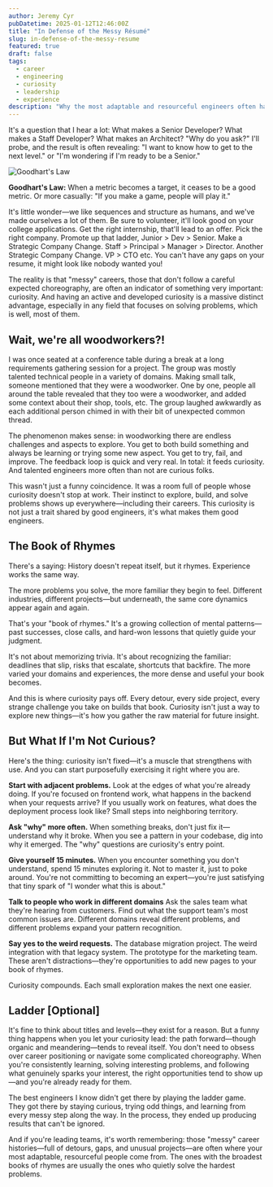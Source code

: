 ```yaml
---
author: Jeremy Cyr
pubDatetime: 2025-01-12T12:46:00Z
title: "In Defense of the Messy Résumé"
slug: in-defense-of-the-messy-resume
featured: true
draft: false
tags:
  - career
  - engineering
  - curiosity
  - leadership
  - experience
description: "Why the most adaptable and resourceful engineers often have the messiest career paths—and why curiosity, not careful choreography, builds the judgment that matters most."
---
```


It's a question that I hear a lot: What makes a Senior Developer? What makes a Staff Developer? What makes an Architect? "Why do you ask?" I'll probe, and the result is often revealing: "I want to know how to get to the next level." or "I'm wondering if I'm ready to be a Senior."

![Goodhart's Law](/assets/blog1/metric.png)

**Goodhart's Law:** When a metric becomes a target, it ceases to be a good metric. Or more casually: "If you make a game, people will play it."

It's little wonder—we like sequences and structure as humans, and we've made ourselves a lot of them. Be sure to volunteer, it'll look good on your college applications. Get the right internship, that'll lead to an offer. Pick the right company. Promote up that ladder, Junior > Dev > Senior. Make a Strategic Company Change. Staff > Principal > Manager > Director. Another Strategic Company Change. VP > CTO etc. You can't have any gaps on your resume, it might look like nobody wanted you!

The reality is that "messy" careers, those that don't follow a careful expected choreography, are often an indicator of something very important: curiosity. And having an active and developed curiosity is a massive distinct advantage, especially in any field that focuses on solving problems, which is well, most of them.

## Wait, we're all woodworkers?!

I was once seated at a conference table during a break at a long requirements gathering session for a project. The group was mostly talented technical people in a variety of domains. Making small talk, someone mentioned that they were a woodworker. One by one, people all around the table revealed that they too were a woodworker, and added some context about their shop, tools, etc. The group laughed awkwardly as each additional person chimed in with their bit of unexpected common thread.

The phenomenon makes sense: in woodworking there are endless challenges and aspects to explore. You get to both build something and always be learning or trying some new aspect. You get to try, fail, and improve. The feedback loop is quick and very real. In total: it feeds curiosity. And talented engineers more often than not are curious folks.

This wasn't just a funny coincidence. It was a room full of people whose curiosity doesn't stop at work. Their instinct to explore, build, and solve problems shows up everywhere—including their careers. This curiosity is not just a trait shared by good engineers, it's what makes them good engineers.

## The Book of Rhymes

There's a saying: History doesn't repeat itself, but it rhymes. Experience works the same way.

The more problems you solve, the more familiar they begin to feel. Different industries, different projects—but underneath, the same core dynamics appear again and again.

That's your "book of rhymes." It's a growing collection of mental patterns—past successes, close calls, and hard-won lessons that quietly guide your judgment.

It's not about memorizing trivia. It's about recognizing the familiar: deadlines that slip, risks that escalate, shortcuts that backfire. The more varied your domains and experiences, the more dense and useful your book becomes.

And this is where curiosity pays off. Every detour, every side project, every strange challenge you take on builds that book. Curiosity isn't just a way to explore new things—it's how you gather the raw material for future insight.

## But What If I'm Not Curious?

Here's the thing: curiosity isn't fixed—it's a muscle that strengthens with use. And you can start purposefully exercising it right where you are.

**Start with adjacent problems.** Look at the edges of what you're already doing. If you're focused on frontend work, what happens in the backend when your requests arrive? If you usually work on features, what does the deployment process look like? Small steps into neighboring territory.

**Ask "why" more often.** When something breaks, don't just fix it—understand why it broke. When you see a pattern in your codebase, dig into why it emerged. The "why" questions are curiosity's entry point.

**Give yourself 15 minutes.** When you encounter something you don't understand, spend 15 minutes exploring it. Not to master it, just to poke around. You're not committing to becoming an expert—you're just satisfying that tiny spark of "I wonder what this is about."

**Talk to people who work in different domains** Ask the sales team what they're hearing from customers. Find out what the support team's most common issues are. Different domains reveal different problems, and different problems expand your pattern recognition.

**Say yes to the weird requests.** The database migration project. The weird integration with that legacy system. The prototype for the marketing team. These aren't distractions—they're opportunities to add new pages to your book of rhymes.

Curiosity compounds. Each small exploration makes the next one easier. 

## Ladder [Optional]

It's fine to think about titles and levels—they exist for a reason. But a funny thing happens when you let your curiosity lead: the path forward—though organic and meandering—tends to reveal itself. You don't need to obsess over career positioning or navigate some complicated choreography. When you're consistently learning, solving interesting problems, and following what genuinely sparks your interest, the right opportunities tend to show up—and you're already ready for them.

The best engineers I know didn't get there by playing the ladder game. They got there by staying curious, trying odd things, and learning from every messy step along the way. In the process, they ended up producing results that can't be ignored.

And if you're leading teams, it's worth remembering: those "messy" career histories—full of detours, gaps, and unusual projects—are often where your most adaptable, resourceful people come from. The ones with the broadest books of rhymes are usually the ones who quietly solve the hardest problems. 
